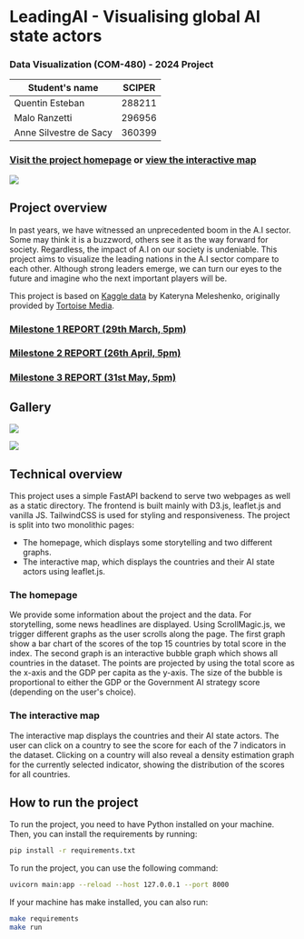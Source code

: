 # LeadingAI - Visualising global AI state actors
### Data Visualization (COM-480) - 2024 Project

| Student's name | SCIPER |
|---|---|
| Quentin Esteban | 288211 |
| Malo Ranzetti | 296956 |
| Anne Silvestre de Sacy| 360399|

### [Visit the project homepage](https://leading-ai.mranzetti.com/) or [view the interactive map](https://leading-ai.mranzetti.com/map)

[<img src='https://github.com/com-480-data-visualization/com-480-project-leadingAI/blob/master/milestone-3/rankings.png?raw=true'>](https://leading-ai.mranzetti.com/)

## Project overview

In past years, we have witnessed an unprecedented boom in the A.I sector. Some may think it is a buzzword, others see it as the way forward for society. Regardless, the impact of A.I on our society is undeniable. This project aims to visualize the leading nations in the A.I sector compare to each other. Although strong leaders emerge, we can turn our eyes to the future and imagine who the next important players will be.

This project is based on [Kaggle data](https://www.kaggle.com/datasets/katerynameleshenko/ai-index) by Kateryna Meleshenko, originally provided by [Tortoise Media](https://www.tortoisemedia.com/intelligence/global-ai/).

### [Milestone 1 REPORT (29th March, 5pm)](milestone-1/Data_Visualization_Milestone_1.pdf)

### [Milestone 2 REPORT (26th April, 5pm)](milestone-2/Data_Visualization_Milestone_2.pdf)

### [Milestone 3 REPORT (31st May, 5pm)](milestone-3/Data_Visualization_Milestone_3.pdf)

## Gallery


[<img src='https://github.com/com-480-data-visualization/com-480-project-leadingAI/blob/master/milestone-3/overview.png?raw=true'>](https://leading-ai.mranzetti.com/)

[<img src='https://github.com/com-480-data-visualization/com-480-project-leadingAI/blob/master/milestone-3/graph2.png?raw=true'>](https://leading-ai.mranzetti.com/)



## Technical overview

This project uses a simple FastAPI backend to serve two webpages as well as a static directory. The frontend is built mainly with D3.js, leaflet.js and vanilla JS. TailwindCSS is used for styling and responsiveness. The project is split into two monolithic pages:
- The homepage, which displays some storytelling and two different graphs.
- The interactive map, which displays the countries and their AI state actors using leaflet.js.

### The homepage
We provide some information about the project and the data. For storytelling, some news headlines are displayed. Using ScrollMagic.js, we trigger different graphs as the user scrolls along the page. The first graph show a bar chart of the scores of the top 15 countries by total score in the index. The second graph is an interactive bubble graph which shows all countries in the dataset. The points are projected by using the total score as the x-axis and the GDP per capita as the y-axis. The size of the bubble is proportional to either the GDP or the Government AI strategy score (depending on the user's choice).

### The interactive map
The interactive map displays the countries and their AI state actors. The user can click on a country to see the score for each of the 7 indicators in the dataset. Clicking on a country will also reveal a density estimation graph for the currently selected indicator, showing the distribution of the scores for all countries.

## How to run the project

To run the project, you need to have Python installed on your machine. 
Then, you can install the requirements by running:
```bash
pip install -r requirements.txt
```

To run the project, you can use the following command:
```bash
uvicorn main:app --reload --host 127.0.0.1 --port 8000
```

If your machine has make installed, you can also run:
```bash
make requirements
make run
```

